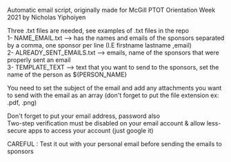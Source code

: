Automatic email script, originally made for McGill PTOT Orientation Week 2021 by Nicholas Yiphoiyen  

Three .txt files are needed, see examples of .txt files in the repo  
1- NAME_EMAIL.txt --> has the names and emails of the sponsors separated by a comma, one sponsor per line (I.E firstname lastname ,email)  
2- ALREADY_SENT_EMAILS.txt --> emails, name of the sponsors that were properly sent an email  
3- TEMPLATE_TEXT --> text that you want to send to the sponsors, set the name of the person as ${PERSON_NAME}  

You need to set the subject of the email and add any attachments you want to send with the email as an array (don't forget to put the file extension ex: .pdf, .png)  

Don't forget to put your email address, password also  
Two-step verification must be disabled on your email account & allow less-secure apps to access your account (just google it)  

CAREFUL : Test it out with your personal email before sending the emails to sponsors  
